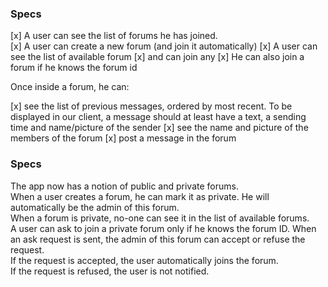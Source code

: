 ### Specs

[x] A user can see the list of forums he has joined.  
[x] A user can create a new forum (and join it automatically)
[x] A user can see the list of available forum
[x] and can join any
[x] He can also join a forum if he knows the forum id

Once inside a forum, he can:

[x] see the list of previous messages, ordered by most recent. To be displayed in our client, a message should at least have a text, a sending time and name/picture of the sender
[x] see the name and picture of the members of the forum
[x] post a message in the forum

### Specs

The app now has a notion of public and private forums.  
When a user creates a forum, he can mark it as private. He will automatically be the admin of this forum.  
When a forum is private, no-one can see it in the list of available forums.  
A user can ask to join a private forum only if he knows the forum ID.
When an ask request is sent, the admin of this forum can accept or refuse the request.  
If the request is accepted, the user automatically joins the forum.  
If the request is refused, the user is not notified.
